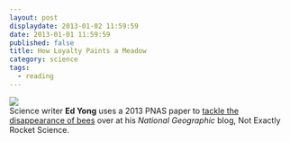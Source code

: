 ```yaml
---
layout: post
displaydate: 2013-01-02 11:59:59
date: 2013-01-01 11:59:59
published: false
title: How Loyalty Paints a Meadow
category: science
tags: 
  - reading
---
```


![](http://upload.wikimedia.org/wikipedia/commons/7/7d/Osmia_ribifloris_bee.jpg) <br>
Science writer **Ed Yong** uses a 2013 PNAS paper to <a href="http://phenomena.nationalgeographic.com/2013/07/23/how-loyalty-paints-a-meadow/">tackle the disappearance of bees</a> over at his _National Geographic_ blog, Not Exactly Rocket Science. 
